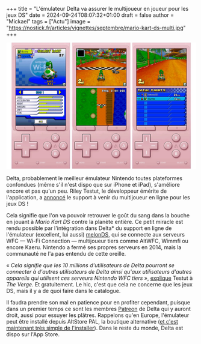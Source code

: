+++
title = "L'émulateur Delta va assurer le multijoueur en joueur pour les jeux DS"
date = 2024-09-24T08:07:32+01:00
draft = false
author = "Mickael"
tags = ["Actu"]
image = "https://nostick.fr/articles/vignettes/septembre/mario-kart-ds-multi.jpg"
+++

![Mario Kart DS](mario-kart-ds-multi.jpg "")

Delta, probablement le meilleur émulateur Nintendo toutes plateformes confondues (même s'il n'est dispo que sur iPhone et iPad), s'améliore encore et pas qu'un peu. Riley Testut, le développeur émérite de l'application, a [annoncé](https://mastodon.social/@rileytestut/113188173713251235) le support à venir du multijoueur en ligne pour les jeux DS !

Cela signifie que l'on va pouvoir retrouver le goût du sang dans la bouche en jouant à *Mario Kart DS* contre la planète entière.  Ce petit miracle est rendu possible par l'intégration dans Delta* du support en ligne de l'émulateur (excellent, lui aussi) [melonDS](https://melonds.kuribo64.net), qui se connecte aux serveurs WFC — Wi-Fi Connection — multijoueur tiers comme AltWFC, Wimmfi ou encore Kaeru. Nintendo a fermé ses propres serveurs en 2014, mais la communauté ne l'a pas entendu de cette oreille.

« *Cela signifie que les 10 millions d'utilisateurs de Delta pourront se connecter à d'autres utilisateurs de Delta ainsi qu'aux utilisateurs d'autres appareils qui utilisent ces serveurs Nintendo WFC tiers* », [explique](https://www.theverge.com/2024/9/23/24252493/delta-ios-emulator-online-multiplayer-nintendo-ds) Testut à *The Verge*. Et gratuitement. Le hic, c'est que cela ne concerne que les jeux DS, mais il y a de quoi faire dans le catalogue.

Il faudra prendre son mal en patience pour en profiter cependant, puisque dans un premier temps ce sont les membres [Patreon](https://www.patreon.com/rileyshane) de Delta qui y auront droit, aussi pour essuyer les plâtres. Rappelons qu'en Europe, l'émulateur peut être installé depuis AltStore PAL, la boutique alternative ([et c'est maintenant très simple de l'installer](https://nostick.fr/articles/2024/avril/1904-comment-installer-et-utiliser-delta/)). Dans le reste du monde, Delta est dispo sur l'App Store.